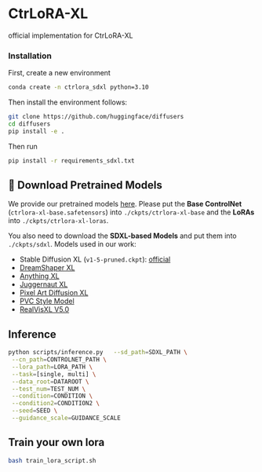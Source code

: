 # CtrLoRA-XL
official implementation for CtrLoRA-XL

### Installation

First, create a new environment

```bash
conda create -n ctrlora_sdxl python=3.10
```
Then install the environment follows:
```bash
git clone https://github.com/huggingface/diffusers
cd diffusers
pip install -e .
```

Then run
```bash
pip install -r requirements_sdxl.txt
```


## 🤖️ Download Pretrained Models

We provide our pretrained models [here](https://huggingface.co/Savlim/CtrLoRA-XL/tree/main). Please put the **Base ControlNet** (`ctrlora-xl-base.safetensors`) into `./ckpts/ctrlora-xl-base` and the **LoRAs** into `./ckpts/ctrlora-xl-loras`.


You also need to download the **SDXL-based Models** and put them into `./ckpts/sdxl`. Models used in our work:


- Stable Diffusion XL (`v1-5-pruned.ckpt`): [official](https://huggingface.co/stabilityai/stable-diffusion-xl-base-1.0/tree/main)
- [DreamShaper XL](https://civitai.com/models/112902/dreamshaper-xl)
- [Anything XL](https://civitai.com/models/9409/or-anything-xl)
- [Juggernaut XL](https://civitai.com/models/133005/juggernaut-xl)
- [Pixel Art Diffusion XL](https://civitai.com/models/277680/pixel-art-diffusion-xl)
- [PVC Style Model](https://civitai.com/models/338712/pvc-style-modelmovable-figure-model-xl)
- [RealVisXL V5.0](https://civitai.com/models/139562/realvisxl-v50)

## 


## Inference


```bash
python scripts/inference.py   --sd_path=SDXL_PATH \
 --cn_path=CONTROLNET_PATH \
 --lora_path=LORA_PATH \
 --task=[single, multi] \
 --data_root=DATAROOT \
 --test_num=TEST_NUM \
 --condition=CONDITION \
 --condition2=CONDITION2 \
 --seed=SEED \
 --guidance_scale=GUIDANCE_SCALE
```

## Train your own lora

```bash
bash train_lora_script.sh
```